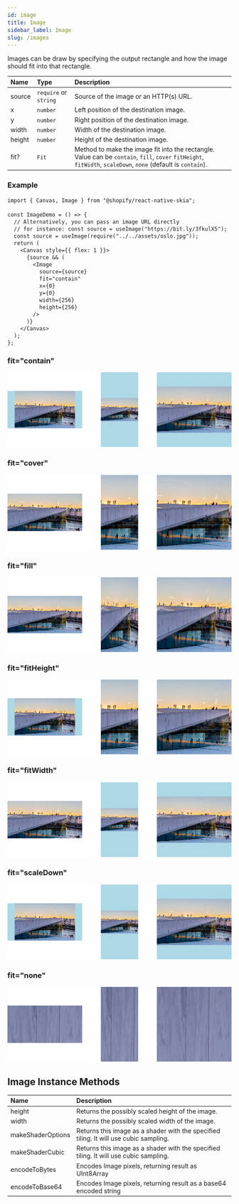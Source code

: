 ```yaml
---
id: image
title: Image
sidebar_label: Image
slug: /images
---
```


Images can be draw by specifying the output rectangle and how the image should fit into that rectangle.

| Name   | Type                  | Description                                                                                                                                                   |
| :----- | :-------------------- | :------------------------------------------------------------------------------------------------------------------------------------------------------------ |
| source | `require` or `string` | Source of the image or an HTTP(s) URL.                                                                                                                        |
| x      | `number`              | Left position of the destination image.                                                                                                                       |
| y      | `number`              | Right position of the destination image.                                                                                                                      |
| width  | `number`              | Width of the destination image.                                                                                                                               |
| height | `number`              | Height of the destination image.                                                                                                                              |
| fit?   | `Fit`                 | Method to make the image fit into the rectangle. Value can be `contain`, `fill`, `cover` `fitHeight`, `fitWidth`, `scaleDown`, `none` (default is `contain`). |

### Example

```tsx twoslash
import { Canvas, Image } from "@shopify/react-native-skia";

const ImageDemo = () => {
  // Alternatively, you can pass an image URL directly
  // for instance: const source = useImage("https://bit.ly/3fkulX5");
  const source = useImage(require("../../assets/oslo.jpg"));
  return (
    <Canvas style={{ flex: 1 }}>
      {source && (
        <Image
          source={source}
          fit="contain"
          x={0}
          y={0}
          width={256}
          height={256}
        />
      )}
    </Canvas>
  );
};
```

### fit="contain"

![fit="contain"](assets/images/contain.png)

### fit="cover"

![fit="cover"](assets/images/cover.png)

### fit="fill"

![fit="fill"](assets/images/fill.png)

### fit="fitHeight"

![fit="fitHeight"](assets/images/fitHeight.png)

### fit="fitWidth"

![fit="fitWidth"](assets/images/fitWidth.png)

### fit="scaleDown"

![fit="fitWidth"](assets/images/scaleDown.png)

### fit="none"

![fit="none"](assets/images/none.png)

## Image Instance Methods

| Name              | Description                                                                           |
| :---------------- | :------------------------------------------------------------------------------------ |
| height            | Returns the possibly scaled height of the image.                                      |
| width             | Returns the possibly scaled width of the image.                                       |
| makeShaderOptions | Returns this image as a shader with the specified tiling. It will use cubic sampling. |
| makeShaderCubic   | Returns this image as a shader with the specified tiling. It will use cubic sampling. |
| encodeToBytes     | Encodes Image pixels, returning result as UInt8Array                                  |
| encodeToBase64    | Encodes Image pixels, returning result as a base64 encoded string                     |
